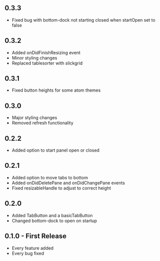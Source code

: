 ## 0.3.3
* Fixed bug with bottom-dock not starting closed when startOpen set to false

## 0.3.2
* Added onDidFinishResizing event
* Minor styling changes
* Replaced tablesorter with slickgrid

## 0.3.1
* Fixed button heights for some atom themes

## 0.3.0
* Major styling changes
* Removed refresh functionality

## 0.2.2
* Added option to start panel open or closed

## 0.2.1
* Added option to move tabs to bottom
* Added onDidDeletePane and onDidChangePane events
* Fixed resizableHandle to adjust to correct height

## 0.2.0
* Added TabButton and a basicTabButton
* Changed bottom-dock to open on startup

## 0.1.0 - First Release
* Every feature added
* Every bug fixed
